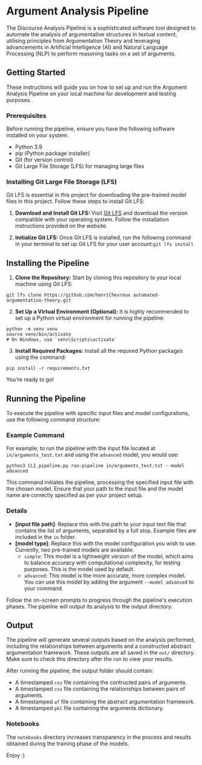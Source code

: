 # Argument Analysis Pipeline

The Discourse Analysis Pipeline is a sophisticated software tool designed to automate the analysis of argumentative structures in textual content, utilising principles from Argumentation Theory and leveraging advancements in Artificial Intelligence (AI) and Natural Language Processing (NLP) to perform reasoning tasks on a set of arguments.

## Getting Started

These instructions will guide you on how to set up and run the Argument Analysis Pipeline on your local machine for development and testing purposes.

### Prerequisites

Before running the pipeline, ensure you have the following software installed on your system:

- Python 3.9
- pip (Python package installer)
- Git (for version control)
- Git Large File Storage (LFS) for managing large files

### Installing Git Large File Storage (LFS)

Git LFS is essential in this project for downloading the pre-trained model files in this project. Follow these steps to install Git LFS:

1. **Download and Install Git LFS:**
   Visit [Git LFS](https://git-lfs.github.com) and download the version compatible with your operating system. Follow the installation instructions provided on the website.

2. **Initialize Git LFS:**
   Once Git LFS is installed, run the following command in your terminal to set up Git LFS for your user account:`git lfs install`

## Installing the Pipeline
1. **Clone the Repository:**
Start by cloning this repository to your local machine using Git LFS:

```
git lfs clone https://github.com/henriChevreux automated-argumentation-theory.git
```


2. **Set Up a Virtual Environment (Optional):**
It is highly recommended to set up a Python virtual environment for running the pipeline:
```
python -m venv venv
source venv/bin/activate
# On Windows, use `venv\Scripts\activate`
```

3. **Install Required Packages:**
Install all the required Python packages using the command:
```
pip install -r requirements.txt
```
You're ready to go!
 


## Running the Pipeline

To execute the pipeline with specific input files and model configurations, use the following command structure:


### Example Command

For example, to run the pipeline with the input file located at `in/arguments_test.txt` and using the `advanced` model, you would use:

`python3 CLI_pipeline.py run-pipeline in/arguments_test.txt --model advanced`

This command initiates the pipeline, processing the specified input file with the chosen model. Ensure that your path to the input file and the model name are correctly specified as per your project setup.

### Details

- **[input file path]**: Replace this with the path to your input text file that contains the list of arguments, separated by a full stop. Example files are included in the `in` folder.
- **[model type]**: Replace this with the model configuration you wish to use. Currently, two pre-trained models are available:
  -  `simple`: This model is a lightweight version of the model, which aims to balance accuracy with computational complexity, for testing purposes. This is the model used by default.
  -  `advanced`: This model is the more accurate, more complex model. You can use this model by adding the argument `--model advanced` to your command.

Follow the on-screen prompts to progress through the pipeline's execution phases. The pipeline will output its analysis to the output directory.

## Output

The pipeline will generate several outputs based on the analysis performed, including the relationships between arguments and a constructed abstract argumentation framework. These outputs are all saved in the `out/` directory. Make sure to check this directory after the run to view your results.

After running the pipeline, the output folder should contain:
- A timestamped `csv` file containing the contructed pairs of arguments.
- A timestamped `csv` file containing the relationships between pairs of arguments.
- A timestamped `af` file containing the abstract argumentation framework.
- A timestamped `pkl` file containing the arguments dictionary.

### Notebooks
The `notebooks` directory increases transparency in the process and results obtained during the training phase of the models.

Enjoy :)